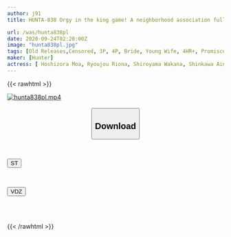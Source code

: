 ```yaml
---
author: j91
title: HUNTA-838 Orgy in the king game! A neighborhood association full of young wives is full of temptation! A lewd young wife who wants to play the king's game takes it too far and ends up in a harem orgy!

url: /was/hunta838pl
date: 2020-09-24T02:20:00Z
image: "hunta838pl.jpg"
tags: [Old Releases,Censored, 3P, 4P, Bride, Young Wife, 4HR+, Promiscuity	]
maker: [Hunter]
actress: [ Hoshizora Moa, Ryoujou Riona, Shiroyama Wakana, Shinkawa Aina, Minami Saya, Katase Chisa, Kagami Sara, Miyoshi Nagi, Kirika Yuuri ]
---
```



{{< rawhtml >}}

<div class="video" data-videoid="Ky7lZxj2Q4c0qRQ">
    <a href="javascript:;">
        <img src="/was/hunta838pl/hunta838pl.jpg" width="WIDTH" height="HEIGHT" alt="hunta838pl.mp4" loading="lazy">
    </a>
</div>

<script type="text/javascript" src="https://j91.asia/asset/on-demand-st.js"></script>

<br>
  <link rel="stylesheet" href="https://j91.asia/asset/bs5.css">
  
  <center>
  <button class="btn btn-primary" type="button" data-bs-toggle="collapse" data-bs-target=".multi-collapse" aria-expanded="false" aria-controls="multiCollapseExample1 multiCollapseExample2"><h2>Download</h2></button></center>
</p>
<div class="row">
  <div class="col">
    <div class="collapse multi-collapse" id="multiCollapseExample1">
      <div class="card card-body">
	      	      <br>
<div class="buttons">  
<p><a href="https://streamtape.to/v/Ky7lZxj2Q4c0qRQ" target="_blank"><button class="btn-hover color-3"><i class="fa fa-download"></i> ST</button></a></p></div>
    </div>
  </div>
</div>
  <div class="col">
    <div class="collapse multi-collapse" id="multiCollapseExample2">
      <div class="card card-body">
	      <br>
<div class="buttons">
<p><a href="https://vidoza.net/ny67owy4bx9r" target="_blank"><button class="btn-hover color-1"><i class="fa fa-download"></i> VDZ</button></a></p></div>
<br><br>
      </div>
    </div>
  </div>
</div>

{{< /rawhtml >}}